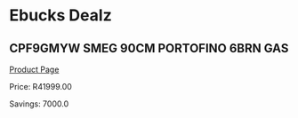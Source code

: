 
# Ebucks Dealz
## CPF9GMYW SMEG 90CM PORTOFINO 6BRN GAS
[Product Page](https://www.ebucks.com/web/shop/productSelected.do?prodId=1173104832&catId=1196429345)

Price: R41999.00

Savings: 7000.0


	